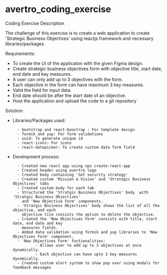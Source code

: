 # avertro_coding_exercise

Coding Exercise Description

The challenge of this exercise is to create a web application to create 'Strategic Business Objectives' using reactjs framework and necessary libraries/packages.

Requirements:

- To create the UI of the applicaton with the given Figma design.
- Create strategic business objectives form with objective title, start date, end date and key measures.
- A user can only add up to 3 objectives with the form.
- Each objective in the form can have maximum 3 key measures.
- Valid the field for input data.
- End date should be after the start date of an objective.
- Host the application and upload the code to a git repository

Solution:

- Libraries/Packages used:

        - bootstrap and react-boostrap : For template design
        - formik and yup: For form validations
        - uuid: To generate unique id
        - react-icons: For icons
        - react-datepicker: To create custom date form field

- Development process:

        - Created new react app using npx create-react-app
        - Created header using avertro logo
        - Created body containing 'Set security strategy'
        - Created custom 'Mission & Vision' and 'Strategic Business Objectives' tabs
        - Created custom body for each tab
        - Structured the 'Stratgic Business Objectives' body  with 'Stratgic Business Objectives'
          and 'New Objective Form' components.
        - 'Stratgic Business Objectives' body shows the list of all the objective, and each
          objective tile consists the option to delete the objective.
        - Created the 'New Objectives Form' consists with title, start date, end date and key
          measures fields.
        - Added data validation using formik and yup libraries to 'New Objectives Form' component.
        - 'New Objectives Form' fuctionalities:
                - Allows user to add up to 3 objectives at once dynamically.
                - Each objective can have upto 3 key measures dynamically.
        - Created custom alert system to show pop over using modals for feedback messages
